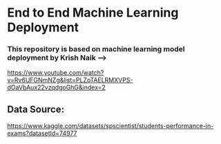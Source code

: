 # End to End Machine Learning Deployment


### This repository is based on machine learning model deployment by Krish Naik -->
https://www.youtube.com/watch?v=Rv6UFGNmNZg&list=PLZoTAELRMXVPS-dOaVbAux22vzqdgoGhG&index=2


## Data Source:
https://www.kaggle.com/datasets/spscientist/students-performance-in-exams?datasetId=74977